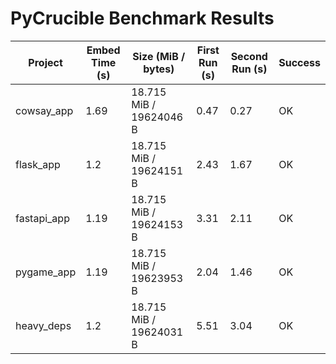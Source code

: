 # PyCrucible Benchmark Results

| Project | Embed Time (s) | Size (MiB / bytes) | First Run (s) | Second Run (s) | Success |
|----------|----------------|-----------|---------------|----------------|----------|
| cowsay_app | 1.69 | 18.715 MiB / 19624046 B | 0.47 | 0.27 | OK |
| flask_app | 1.2 | 18.715 MiB / 19624151 B | 2.43 | 1.67 | OK |
| fastapi_app | 1.19 | 18.715 MiB / 19624153 B | 3.31 | 2.11 | OK |
| pygame_app | 1.19 | 18.715 MiB / 19623953 B | 2.04 | 1.46 | OK |
| heavy_deps | 1.2 | 18.715 MiB / 19624031 B | 5.51 | 3.04 | OK |